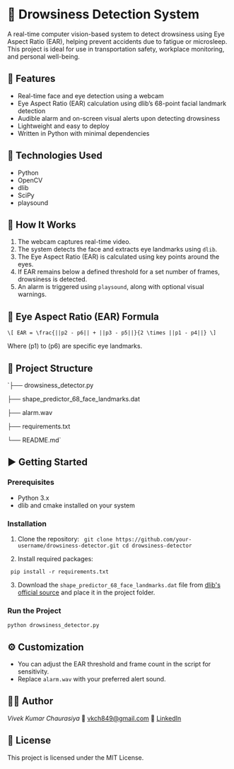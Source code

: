 
# 🛑 Drowsiness Detection System

A real-time computer vision-based system to detect drowsiness using Eye Aspect Ratio (EAR), helping prevent accidents due to fatigue or microsleep. This project is ideal for use in transportation safety, workplace monitoring, and personal well-being.

## 📌 Features

- Real-time face and eye detection using a webcam
- Eye Aspect Ratio (EAR) calculation using dlib’s 68-point facial landmark detection
- Audible alarm and on-screen visual alerts upon detecting drowsiness
- Lightweight and easy to deploy
- Written in Python with minimal dependencies

## 🧰 Technologies Used

- Python
- OpenCV
- dlib
- SciPy
- playsound

## 🧠 How It Works

1. The webcam captures real-time video.
2. The system detects the face and extracts eye landmarks using `dlib`.
3. The Eye Aspect Ratio (EAR) is calculated using key points around the eyes.
4. If EAR remains below a defined threshold for a set number of frames, drowsiness is detected.
5. An alarm is triggered using `playsound`, along with optional visual warnings.

## 📸 Eye Aspect Ratio (EAR) Formula

`\[
EAR = \frac{||p2 - p6|| + ||p3 - p5||}{2 \times ||p1 - p4||}
\]`

Where \(p1\) to \(p6\) are specific eye landmarks.

## 📂 Project Structure

`├── drowsiness\_detector.py

├── shape\_predictor\_68\_face\_landmarks.dat

├── alarm.wav

├── requirements.txt

└── README.md`

## ▶️ Getting Started

### Prerequisites

- Python 3.x
- dlib and cmake installed on your system

### Installation

1. Clone the repository:
  ` git clone https://github.com/your-username/drowsiness-detector.git
   cd drowsiness-detector`

2. Install required packages:

  ` pip install -r requirements.txt`

3. Download the `shape_predictor_68_face_landmarks.dat` file from [dlib's official source](http://dlib.net/files/) and place it in the project folder.

### Run the Project

`python drowsiness_detector.py`

## ⚙️ Customization

* You can adjust the EAR threshold and frame count in the script for sensitivity.
* Replace `alarm.wav` with your preferred alert sound.


## 👨‍💻 Author

*Vivek Kumar Chaurasiya*
📧 [vkch849@gmail.com](mailto:vkch849@gmail.com)
🔗 [LinkedIn](https://www.linkedin.com/in/vivek-kumar-chaurasiya-944187220/)

## 📝 License

This project is licensed under the MIT License.
